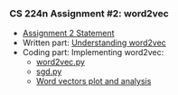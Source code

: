 ### CS 224n Assignment #2: word2vec

* [Assignment 2 Statement](https://github.com/Extremesarova/CS224n/blob/main/a2/a2.pdf)
* Written part: [Understanding word2vec](https://nbviewer.org/github/Extremesarova/CS224n/blob/main/a2/word2vec_written.ipynb)
* Coding part: Implementing word2vec: 
  * [word2vec.py](https://github.com/Extremesarova/CS224n/blob/main/a2/word2vec.py)
  * [sgd.py](https://github.com/Extremesarova/CS224n/blob/main/a2/sgd.py)
  * [Word vectors plot and analysis](https://nbviewer.org/github/Extremesarova/CS224n/blob/main/a2/word2vec_coding.ipynb)